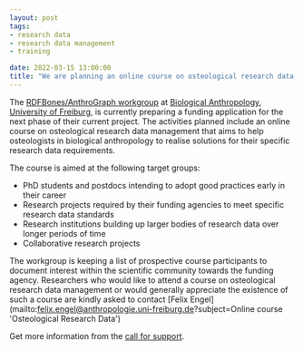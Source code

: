 ```yaml
---
layout: post
tags:
- research data
- research data management 
- training

date: 2022-03-15 13:00:00
title: "We are planning an online course on osteological research data management"
---
```


The [RDFBones/AnthroGraph workgroup](https://rdfbones.github.io/) at [Biological Anthropology](https://www.uniklinik-freiburg.de/anthropology.html), [University of Freiburg](https://uni-freiburg.de/en/), is currently preparing a funding application for the next phase of their current project. The activities planned include an online course on osteological research data management that aims to help osteologists in biological anthropology to realise solutions for their specific research data requirements.

The course is aimed at the following target groups:

* PhD students and postdocs intending to adopt good practices early in their career
* Research projects required by their funding agencies to meet specific research data standards
* Research institutions building up larger bodies of research data over longer periods of time
* Collaborative research projects

The workgroup is keeping a list of prospective course participants to document interest within the scientific community towards the funding agency. Researchers who would like to attend a course on osteological research data management or would generally appreciate the existence of such a course are kindly asked to contact [Felix Engel](mailto:felix.engel@anthropologie.uni-freiburg.de?subject=Online course 'Osteological Research Data')

Get more information from the [call for support](../resources/documents/OsteologicalResearchData_CourseSupportCall.pdf).
